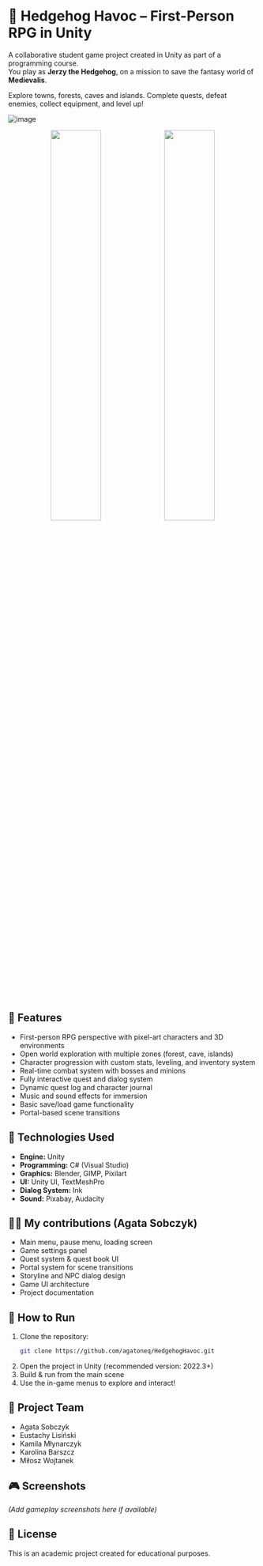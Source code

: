 
# 🦔 Hedgehog Havoc – First-Person RPG in Unity

A collaborative student game project created in Unity as part of a programming course.  
You play as **Jerzy the Hedgehog**, on a mission to save the fantasy world of **Medievalis**. 

Explore towns, forests, caves and islands. Complete quests, defeat enemies, collect equipment, and level up!

![image](https://github.com/user-attachments/assets/8637b8d9-3ec3-46af-8159-36f18355baaf)
<p align="center">
  <img src="https://github.com/user-attachments/assets/0707858a-f569-4695-b553-552b090bff73" width="45%" />
  <img src="https://github.com/user-attachments/assets/aa1156ea-7669-4636-982d-07f5e3de9c54" width="45%" />
</p>

## 🧠 Features

- First-person RPG perspective with pixel-art characters and 3D environments
- Open world exploration with multiple zones (forest, cave, islands)
- Character progression with custom stats, leveling, and inventory system
- Real-time combat system with bosses and minions
- Fully interactive quest and dialog system
- Dynamic quest log and character journal
- Music and sound effects for immersion
- Basic save/load game functionality
- Portal-based scene transitions

## 🎨 Technologies Used

- **Engine:** Unity
- **Programming:** C# (Visual Studio)
- **Graphics:** Blender, GIMP, Pixilart
- **UI:** Unity UI, TextMeshPro
- **Dialog System:** Ink
- **Sound:** Pixabay, Audacity

## 🧑‍💻 My contributions (Agata Sobczyk)

- Main menu, pause menu, loading screen
- Game settings panel
- Quest system & quest book UI
- Portal system for scene transitions
- Storyline and NPC dialog design
- Game UI architecture
- Project documentation

## 🚀 How to Run

1. Clone the repository:
   ```bash
   git clone https://github.com/agatoneq/HedgehogHavoc.git
   ```
2. Open the project in Unity (recommended version: 2022.3+)
3. Build & run from the main scene
4. Use the in-game menus to explore and interact!

## 👥 Project Team

- Agata Sobczyk  
- Eustachy Lisiński
- Kamila Młynarczyk  
- Karolina Barszcz  
- Miłosz Wojtanek

## 🎮 Screenshots

*(Add gameplay screenshots here if available)*

## 📜 License

This is an academic project created for educational purposes.
